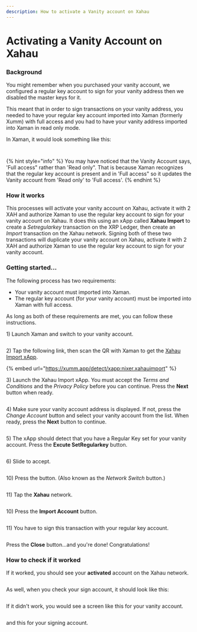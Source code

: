 ```yaml
---
description: How to activate a Vanity account on Xahau
---
```


# Activating a Vanity Account on Xahau

### Background

You might remember when you purchased your vanity account, we configured a regular key account to sign for your vanity address then we disabled the master keys for it.&#x20;

This meant that in order to sign transactions on your vanity address, you needed to have your regular key account imported into Xaman (formerly Xumm) with full access and you had to have your vanity address imported into Xaman in read only mode.

In Xaman, it would look something like this:

<figure><img src="../../.gitbook/assets/image (1) (1) (1) (1) (1) (1) (1) (1) (1) (1) (1) (1).png" alt=""><figcaption></figcaption></figure>

<figure><img src="../../.gitbook/assets/image (1) (1) (1) (1) (1) (1) (1) (1) (1) (1) (1) (1) (1).png" alt=""><figcaption></figcaption></figure>

{% hint style="info" %}
You may have noticed that the Vanity Account says, 'Full access" rather than 'Read only". That is because Xaman recognizes that the regular key account is present and in 'Full access" so it updates the Vanity account from 'Read only' to 'Full access'.
{% endhint %}

### How it works

This processes will activate your vanity account on Xahau, activate it with 2 XAH and authorize Xaman to use the regular key account to sign for your vanity account on Xahau. It does this using an xApp called **Xahau Import** to create a _Setregularkey_ transaction on the XRP Ledger, then create an _Import_ transaction on the Xahau network. Signing both of these two transactions will duplicate your vanity account on Xahau, activate it with 2 XAH and authorize Xaman to use the regular key account to sign for your vanity account.&#x20;

### Getting started...&#x20;

The following process has two requirements:

* Your vanity account must imported into Xaman.
* The regular key account (for your vanity account) must be imported into Xaman with full access.

As long as both of these requirements are met, you can follow these instructions.

1\) Launch Xaman and switch to your vanity account.

<figure><img src="../../.gitbook/assets/image (71).png" alt=""><figcaption></figcaption></figure>

2\) Tap the following link, then scan the QR with Xaman to get the [Xahau Import xApp](https://xumm.app/detect/xapp:nixer.xahauimport).

{% embed url="https://xumm.app/detect/xapp:nixer.xahauimport" %}

3\) Launch the Xahau Import xApp. You must accept the _Terms and Conditions_ and the _Privacy Policy_ before you can continue. Press the **Next** button when ready.

<figure><img src="../../.gitbook/assets/image (1) (1) (1) (1) (1) (1) (1) (1) (1) (1) (1) (1) (1) (1) (1) (1) (1).png" alt=""><figcaption></figcaption></figure>

4\) Make sure your vanity account address is displayed. If not, press the _Change Account_ button and select your vanity account from the list. When ready, press the **Next** button to continue.

<figure><img src="../../.gitbook/assets/image (72).png" alt=""><figcaption></figcaption></figure>

5\) The xApp should detect that you have a Regular Key set for your vanity account. Press the **Excute SetRegularkey** button.

<figure><img src="../../.gitbook/assets/image (52).png" alt=""><figcaption></figcaption></figure>

6\) Slide to accept.

<figure><img src="../../.gitbook/assets/image (1) (1) (1) (1) (1) (1) (1) (1) (1) (1) (1).png" alt=""><figcaption></figcaption></figure>

10\) Press the <img src="../../.gitbook/assets/image (5) (1).png" alt="" data-size="line">button. (Also known as the _Network Switch_ button.)

<figure><img src="../../.gitbook/assets/image (1) (1) (1) (1) (1) (1) (1) (1) (1) (1).png" alt=""><figcaption></figcaption></figure>

11\) Tap the **Xahau** network.

<figure><img src="../../.gitbook/assets/image (2) (1) (1) (1) (1) (1).png" alt=""><figcaption></figcaption></figure>

10\) Press the **Import Account** button.

<figure><img src="../../.gitbook/assets/image (1) (1) (1) (1) (1) (1) (1) (1) (1) (1) (1) (1) (1) (1) (1) (1) (1) (1).png" alt=""><figcaption></figcaption></figure>

11\) You have to sign this transaction with your regular key account.

<figure><img src="../../.gitbook/assets/image (73).png" alt=""><figcaption></figcaption></figure>

Press the **Close** button...and you're done! Congratulations!

### How to check if it worked

If it worked, you should see your **activated** account on the Xahau network.

<figure><img src="../../.gitbook/assets/image (74).png" alt=""><figcaption></figcaption></figure>

As well, when you check your sign account, it should look like this:

<figure><img src="../../.gitbook/assets/image (75).png" alt=""><figcaption></figcaption></figure>

If it didn't work, you would see a screen like this for your vanity account.

<figure><img src="../../.gitbook/assets/image (76).png" alt=""><figcaption></figcaption></figure>

and this for your signing account.

<figure><img src="../../.gitbook/assets/image (2) (1) (1) (1).png" alt=""><figcaption></figcaption></figure>

